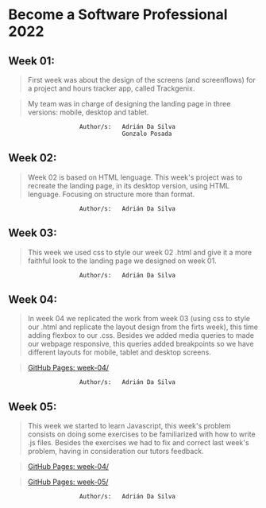 # Become a Software Professional 2022

## Week 01:

> First week was about the design of the screens (and screenflows) for a project and hours tracker app, called Trackgenix.

>My team was in charge of designing the landing page in three versions: mobile, desktop and tablet.

```
                    Author/s:   Adrián Da Silva
                                Gonzalo Posada
```

## Week 02:
> Week 02 is based on HTML lenguage. This week's project was to recreate the landing page, in its desktop version, using HTML lenguage. Focusing on structure more than format.

```
                    Author/s:   Adrián Da Silva
```

## Week 03:
> This week we used css to style our week 02 .html and give it a more faithful look to the landing page we designed on week 01.

```
                    Author/s:   Adrián Da Silva
```

## Week 04:
> In week 04 we replicated the work from week 03 (using css to style our .html and replicate the layout design from the firts week), this time adding flexbox to our .css. Besides we added media queries to made our webpage responsive, this queries added breakpoints so we have different layouts for mobile, tablet and desktop screens.

>[GitHub Pages: week-04/](https://ansitox.github.io/BaSP-A2022-Etapa-1/week-04/)

```
                    Author/s:   Adrián Da Silva
```

## Week 05:
> This week we started to learn Javascript, this week's problem consists on doing some exercises to be familiarized with how to write .js files.
> Besides the exercises we had to fix and correct last week's problem, having in consideration our tutors feedback.

>[GitHub Pages: week-04/](https://ansitox.github.io/BaSP-A2022-Etapa-1/week-04/)

>[GitHub Pages: week-05/](https://ansitox.github.io/BaSP-A2022-Etapa-1/week-05/)

```
                    Author/s:   Adrián Da Silva
```